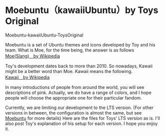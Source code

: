 # Moebuntu（kawaiiUbuntu）by Toys Original
Moebuntu-kawaiiUbuntu-ToysOriginal

Moebuntu is a set of Ubuntu themes and icons developed by Toy and his team.
What is Moe, for the time being, the answer is as follows  
[Moe(Slang)　by Wikipedia](https://en.wikipedia.org/wiki/Moe_(slang))  
  
Toy's development dates back to more than 2010. So nowadays, Kawaii might be a better word than Moe.
Kawaii means the following.  
[Kawaii　by Wikipedia](https://en.wikipedia.org/wiki/Kawaii)  

In many introductions of people from around the world, you will see descriptions of pink.
Actually, we do have a range of colors, and I hope people will choose the appropriate one for their particular fandom.  

Currently, we are limiting our development to the LTS version. (For other versions in between, the configuration is almost the same, but see [Moebuntu](http://moebuntu.web.fc2.com/) for more details)
Here are the files for Toys' LTS version as is.
I'll also post Toy's explanation of his setup for each version.
I hope you enjoy it.